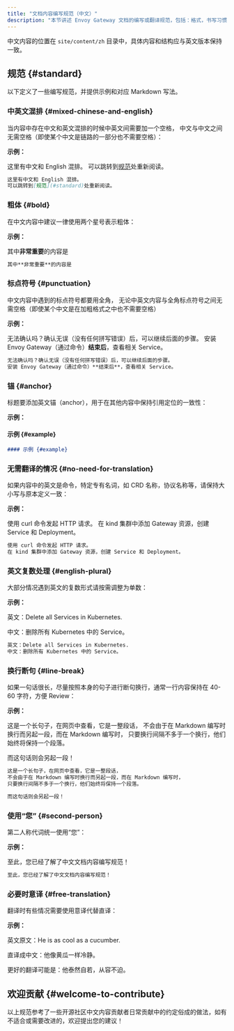 ```yaml
---
title: "文档内容编写规范（中文）"
description: "本节讲述 Envoy Gateway 文档的编写或翻译规范，包括：格式，书写习惯建议等。"
---
```


中文内容的位置在 `site/content/zh` 目录中，具体内容和结构应与英文版本保持一致。

## 规范 {#standard}

以下定义了一些编写规范，并提供示例和对应 Markdown 写法。

### 中英文混排 {#mixed-chinese-and-english}

当内容中存在中文和英文混排的时候中英文间需要加一个空格，
中文与中文之间无需空格（即使某个中文是链路的一部分也不需要空格）：

**示例：**

这里有中文和 English 混排。
可以跳转到[规范](#standard)处重新阅读。

```md
这里有中文和 English 混排。
可以跳转到[规范](#standard)处重新阅读。
```

### 粗体 {#bold}

在中文内容中建议一律使用两个星号表示粗体：

**示例：**

其中**非常重要**的内容是

```md
其中**非常重要**的内容是
```

### 标点符号 {#punctuation}

中文内容中遇到的标点符号都要用全角，
无论中英文内容与全角标点符号之间无需空格（即使某个中文是在加粗格式之中也不需要空格）

**示例：**

无法确认吗？确认无误（没有任何拼写错误）后，可以继续后面的步骤。
安装 Envoy Gateway（通过命令）**结束后**，查看相关 Service。

```md
无法确认吗？确认无误（没有任何拼写错误）后，可以继续后面的步骤。
安装 Envoy Gateway（通过命令）**结束后**，查看相关 Service。
```

### 锚 {#anchor}

标题要添加英文锚（anchor），用于在其他内容中保持引用定位的一致性：

**示例：**

#### 示例 {#example}

```md
#### 示例 {#example}
```

### 无需翻译的情况 {#no-need-for-translation}

如果内容中的英文是命令，特定专有名词，如 CRD 名称，协议名称等，请保持大小写与原本定义一致：

**示例：**

使用 curl 命令发起 HTTP 请求。
在 kind 集群中添加 Gateway 资源，创建 Service 和 Deployment。

```md
使用 curl 命令发起 HTTP 请求。
在 kind 集群中添加 Gateway 资源，创建 Service 和 Deployment。
```

### 英文复数处理 {#english-plural}

大部分情况遇到英文的复数形式请按需调整为单数：

**示例：**

英文：Delete all Services in Kubernetes.

中文：删除所有 Kubernetes 中的 Service。

```md
英文：Delete all Services in Kubernetes.
中文：删除所有 Kubernetes 中的 Service。
```

### 换行断句 {#line-break}

如果一句话很长，尽量按照本身的句子进行断句换行，通常一行内容保持在 40-60 字符，方便 Review：

**示例：**

这是一个长句子，在网页中查看，它是一整段话，
不会由于在 Markdown 编写时换行而另起一段，而在 Markdown 编写时，
只要换行间隔不多于一个换行，他们始终将保持一个段落。

而这句话则会另起一段！

```md
这是一个长句子，在网页中查看，它是一整段话，
不会由于在 Markdown 编写时换行而另起一段，而在 Markdown 编写时，
只要换行间隔不多于一个换行，他们始终将保持一个段落。

而这句话则会另起一段！
```

### 使用“您” {#second-person}

第二人称代词统一使用“您”：

**示例：**

至此，您已经了解了中文文档内容编写规范！

```md
至此，您已经了解了中文文档内容编写规范！
```

### 必要时意译 {#free-translation}

翻译时有些情况需要使用意译代替直译：

**示例：**

英文原文：He is as cool as a cucumber.

直译成中文：他像黄瓜一样冷静。

更好的翻译可能是：他泰然自若，从容不迫。

## 欢迎贡献 {#welcome-to-contribute}

以上规范参考了一些开源社区中文内容贡献者日常贡献中的约定俗成的做法，如有不适合或需要改进的，欢迎提出您的建议！
